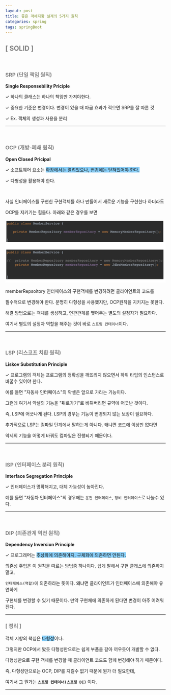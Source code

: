 ```yaml
---
layout: post
title: 좋은 객체지향 설계의 5가지 원칙
categories: spring
tags: springBoot
---
```


## <span style="color:gray">[ SOLID ]</span>

<br>

### <span style="color:gray">SRP (단일 책임 원칙)</span>

**Single Responsebility Priciple**

✓ 하나의 클래스는 하나의 책임만 가져야한다.

✓ 중요한 기준은 변경이다. 변경이 있을 때 파급 효과가 적으면 SRP를 잘 따른 것

✓ Ex. 객체의 생성과 사용을 분리

---

<br>

### <span style="color:gray">OCP (개방-폐쇄 원칙)</span>

**Open Closed Pricipal**

✓ 소프트웨어 요소는 <span style="background-color:#87CEFA">확장에서는 열려있으나, 변경에는 닫혀있어야 한다.</span>

✓ 다형성을 활용해야 한다.

<br>

사실 인터페이스를 구현한 구현객체를 하나 만들어서 새로운 기능을 구현한다 하더라도

OCP를 지키기는 힘들다. 아래와 같은 경우를 보면 

<img src="/assets/img/spring/ocp.png">

memberRepsoitory 인터페이스의 구현객체를 변경하려면 클라이언트의 코드를 

필수적으로 변경해야 한다. 분명히 다형성을 사용했지만, OCP원칙을 지키지는 못한다.

해결 방법으로는 객체를 생성하고, 연관관계를 맺어주는 별도의 설정자가 필요하다. 

여기서 별도의 설정자 역할을 해주는 것이 바로 `스프링 컨테이너`이다.

---

<br>

### <span style="color:gray">LSP (리스코프 치환 원칙)</span>

**Liskov Substitution Principle**

✓ 프로그램의 객체는 프로그램의 정확성을 깨뜨리지 않으면서 하위 타입의 인스턴스로 바꿀수 있어야 한다.

예를 들면 "자동차 인터페이스"의 악셀은 앞으로 가라는 기능이다.

그런데 여기서 악셀의 기능을 "뒤로가기"로 바꿔버리면 규약에 어긋난 것이다. 

즉, LSP에 어긋나게 된다. LSP의 경우는 기능이 변경되지 않는 보장이 필요하다.

추가적으로 LSP는 컴파일 단계에서 말하는게 아니다. 왜냐면 코드에 이상만 없다면

악세의 기능을 어떻게 바꿔도 컴파일은 진행되기 때문이다.

---

<br>

### <span style="color:gray">ISP (인터페이스 분리 원칙)</span>

**Interface Segregation Principle**

✓ 인터페이스가 명확해지고, 대체 가능성이 높아진다.

예를 들면 "자동차 인터페이스"의 경우에는 `운전 인터페이스`, `정비 인터페이스`로 나눌수 있다.

---

<br>

### <span style="color:gray">DIP (의존관계 역전 원칙)</span>

**Dependency Inversion Principle**

✓ 프로그래머는 <span style="background-color:#87CEFA">추상화에 의존해야지, 구체화에 의존하면 안된다.</span> 

의존성 주입은 이 원칙을 따르는 방법중 하나이다. 쉽게 말해서 구현 클래스에 의존하지 말고,

`인터페이스(역할)`에 의존하라는 뜻이다. 왜냐면 클라이언트가 인터페이스에 의존해야 유연하게

구현체를 변경할 수 있기 때문이다. 만약 구현체에 의존하게 된다면 변경이 아주 어려워진다.

---

### <span style="color:gray">[ 정리 ]</span>

객체 지향의 핵심은 <span style="background-color:#87CEFA">다형성</span>이다. 

그렇지만 OCP에서 봤듯 다형성만으로는 쉽게 부품을 갈아 끼우듯이 개발할 수 없다.

다형성만으로 구현 객체를 변경할 때 클라이언트 코드도 함께 변경해야 하기 때문이다.

즉, 다형성만으로는 OCP, DIP를 지킬수 없기 때문에 뭔가 더 필요한데, 

여기서 그 뭔가는 **`스프링 컨테이너(스프링 DI)`** 이다.

---